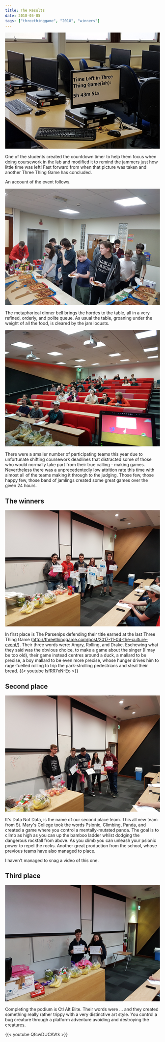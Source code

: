 ```yaml
---
title: The Results
date: 2018-05-05
tags: ["threethinggame", "2018", "winners"]
---
```

![alt text](/img/180504event/tick_tock.png "Countdown")

One of the students created the countdown timer to help them focus when doing coursework in the lab and modified it to remind the jammers just how little time was left! Fast forward from when that picture was taken and another Three Thing Game has concluded. 

An account of the event follows.

<!--more-->

![alt text](/img/180504event/food_queue.png "The business end of the food queue")

The metaphorical dinner bell brings the hordes to the table, all in a very refined, orderly, and polite queue. As usual the table, groaning under the weight of all the food, is cleared by the jam locusts.

![alt text](/img/180504event/survivors.png "The survivors")

There were a smaller number of participating teams this year due to unfortunate shifting coursework deadlines that distracted some of those who would normally take part from their true calling - making games. Nevertheless there was a unprecedentedly low attrition rate this time with almost all of the teams making it through to the judging. Those few, those happy few, those band of jamlings created some great games over the given 24 hours.

## The winners

![alt text](/img/180504event/first_place.png "First place")

In first place is The Parsenips defending their title earned at the last Three Thing Game (http://threethinggame.com/post/2017-11-04-the-culture-event/). Their three words were: Angry, Rolling, and Drake. Eschewing what they said was the obvious choice, to make a game about the singer (I may be too old), their game instead centres around a duck, a mallard to be precise, a boy mallard to be even more precise, whose hunger drives him to rage-fuelled rolling to trip the park-strolling pedestrians and steal their bread.
{{< youtube IsfRR7xN-Eo >}}

## Second place

![alt text](/img/180504event/second_place.png "Second place")

It's Data Not Data, is the name of our second place team. This all new team from St. Mary's College took the words Psionic, Climbing, Panda, and created a game where you control a mentally-mutated panda. The goal is to climb as high as you can up the bamboo ladder whilst dodging the dangerous rockfall from above. As you climb you can unleash your psionic power to repel the rocks. Another great production from the school, whose previous teams have also managed to place.

I haven't managed to snag a video of this one.

## Third place

![alt text](/img/180504event/third_place.png "Third place")

Completing the podium is Ctl Alt Elite. Their words were ... and they created something really rather trippy with a very distinctive art style. You control a bug creature through a platform adventure avoiding and destroying the creatures.   

{{< youtube QfcwDUCAVtk >}}
<br/>